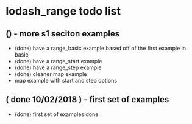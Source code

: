# lodash_range todo list

## () - more s1 seciton examples
* (done) have a range_basic example based off of the first example in basic
* (done) have a range_start example
* (done) have a range_step example
* (done) cleaner map example
* map example with start and step options

## ( done 10/02/2018 ) - first set of examples
* (done) first set of examples done